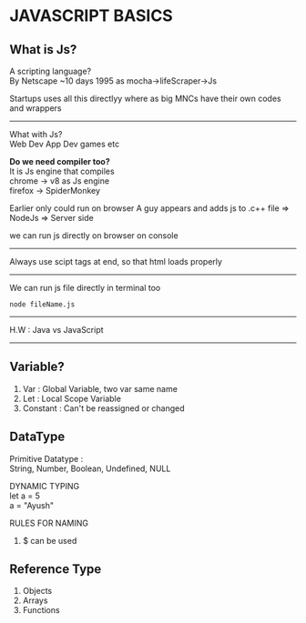 # JAVASCRIPT BASICS

## What is Js?
A scripting language?  
By Netscape ~10 days 1995 as mocha->lifeScraper->Js  

Startups uses all this directlyy where as big MNCs have their own codes and wrappers

---

What with Js?  
Web Dev App Dev games etc  


**Do we need compiler too?**  
It is Js engine that compiles  
chrome -> v8 as Js engine  
firefox -> SpiderMonkey

Earlier only could run on browser
A guy appears and adds js to .c++ file => NodeJs => Server side

we can run js directly on browser on console

---
Always use scipt tags at end, so that html loads properly

---

We can run js file directly in terminal too
    
    node fileName.js
---

H.W : Java vs JavaScript

---

## Variable?
1. Var : Global Variable, two var same name
2. Let : Local Scope Variable
3. Constant : Can't be reassigned or changed

## DataType
Primitive Datatype :  
String, Number, Boolean, Undefined, NULL

DYNAMIC TYPING  
let a = 5  
a = "Ayush"

RULES FOR NAMING  
1.  $ can be used

## Reference Type
1. Objects
2. Arrays
3. Functions
